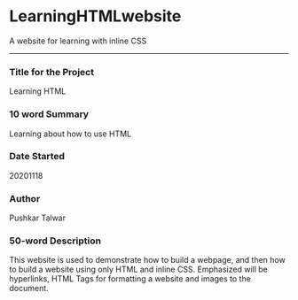 # LearningHTMLwebsite
A website for learning with inline CSS

-----

### Title for the Project
Learning HTML

### 10 word Summary

Learning about how to use HTML

### Date Started
20201118

### Author
Pushkar Talwar

### 50-word Description
This website is used to demonstrate how to build a webpage, and then how to build a website using only HTML and inline CSS. Emphasized will be hyperlinks, HTML Tags for formatting a website and images to the document. 
